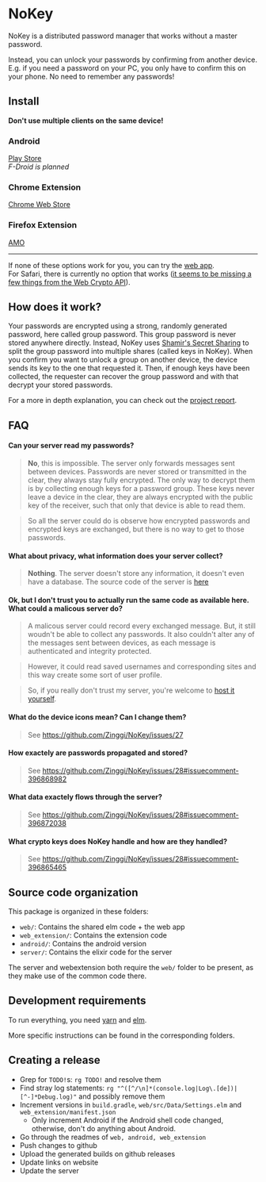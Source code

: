# NoKey

NoKey is a distributed password manager that works without a master password.

Instead, you can unlock your passwords by confirming from another device.
E.g. if you need a password on your PC, you only have to confirm this on your phone.
No need to remember any passwords!

## Install
**Don't use multiple clients on the same device!**

### Android

[Play Store](https://play.google.com/store/apps/details?id=xyz.nokey.nokey)  
*F-Droid is planned*

### Chrome Extension

[Chrome Web Store](https://chrome.google.com/webstore/detail/nokey/jfgokfcaagmicdnbebhfccjkbjkdbnjc)

### Firefox Extension

[AMO](https://addons.mozilla.org/en-US/firefox/addon/nokey/)

---

If none of these options work for you, you can try the [web app](https://nokey.xyz/main.html).    
For Safari, there is currently no option that works ([it seems to be missing a few things from the Web Crypto API](https://github.com/Zinggi/NoKey/issues/9)). 


## How does it work?

Your passwords are encrypted using a strong, randomly generated password, here called group password.
This group password is never stored anywhere directly. Instead, NoKey uses [Shamir's Secret Sharing](https://en.wikipedia.org/wiki/Shamir's_Secret_Sharing)
to split the group password into multiple shares (called keys in NoKey).
When you confirm you want to unlock a group on another device, the device sends its key to the one that requested it.
Then, if enough keys have been collected, the requester can recover the group password and with that decrypt your stored passwords.

For a more in depth explanation, you can check out the [project report](https://github.com/Zinggi/NoKey/releases/download/0.4.0-docs/Report.pdf).


## FAQ

#### Can your server read my passwords?
> **No**, this is impossible. The server only forwards messages sent between devices.
Passwords are never stored or transmitted in the clear, they always stay fully encrypted.
The only way to decrypt them is by collecting enough keys for a password group.
These keys never leave a device in the clear, they are always encrypted with the public key of the receiver,
such that only that device is able to read them.

> So all the server could do is observe how encrypted passwords and encrypted keys are exchanged, but there is no way to get to those passwords.

#### What about privacy, what information does your server collect?
> **Nothing**. The server doesn't store any information, it doesn't even have a database.
The source code of the server is [here](/server)

#### Ok, but I don't trust you to actually run the same code as available here. What could a malicous server do?
> A malicous server could record every exchanged message.
But, it still woudn't be able to collect any passwords.
It also couldn't alter any of the messages sent between devices, as each message is authenticated and integrity protected.

> However, it could read saved usernames and corresponding sites and this way create some sort of user profile.

> So, if you really don't trust my server, you're welcome to [host it yourself](https://github.com/Zinggi/NoKey/issues/28#issuecomment-396875079).

#### What do the device icons mean? Can I change them?
> See https://github.com/Zinggi/NoKey/issues/27

#### How exactely are passwords propagated and stored?
> See https://github.com/Zinggi/NoKey/issues/28#issuecomment-396868982

#### What data exactely flows through the server?
> See https://github.com/Zinggi/NoKey/issues/28#issuecomment-396872038

#### What crypto keys does NoKey handle and how are they handled?
> See https://github.com/Zinggi/NoKey/issues/28#issuecomment-396865465


## Source code organization

This package is organized in these folders:

  * `web/`: Contains the shared elm code + the web app
  * `web_extension/`: Contains the extension code
  * `android/`: Contains the android version
  * `server/`: Contains the elixir code for the server

The server and webextension both require the `web/` folder to be present, as they make use of the common code there.

## Development requirements

To run everything, you need [yarn](https://yarnpkg.com/) and [elm](http://elm-lang.org/).

More specific instructions can be found in the corresponding folders.

## Creating a release

  * Grep for `TODO!`s: `rg TODO!` and resolve them
  * Find stray log statements: `rg "^([^/\n]*(console.log|Log\.[de])|[^-]*Debug.log)"` and possibly remove them
  * Increment versions in `build.gradle`, `web/src/Data/Settings.elm` and `web_extension/manifest.json`
    + Only increment Android if the Android shell code changed, otherwise, don't do anything about Android.
  * Go through the readmes of `web, android, web_extension`
  * Push changes to github
  * Upload the generated builds on github releases
  * Update links on website
  * Update the server

